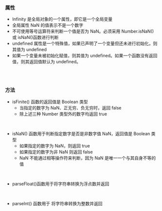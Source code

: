 ### 属性

- Infinity 是全局对象的一个属性，即它是一个全局变量
- 全局属性 NaN 的值表示不是一个数字
- 不可使用等号运算符来判断一个值是否为 NaN。必须采用 Number.isNaN() 或 isNaN()函数进行判断
- undefined 属性是一个特殊值，如果已声明了一个变量但还未进行初始化，则其值为 undefined
- 如果一个变量未被初始化赋值，则其值为 undefined。如果一个函数没有返回值，则其返回值默认为 undefined。


<br>


<br>


### 方法

- isFinite() 函数的返回值是 Boolean 类型
  - 当指定的数字为 NaN、正无穷、负无穷时，返回 false
  - 除上述三种 Number 类型外的数字均返回 true

<br>

- isNaN() 函数用于判断指定数字是否是非数字值 NaN，返回值是 Boolean 类型
  - 如果指定的数字为 NaN，则返回 true
  - 如果指定的数字为非 NaN 则返回 false
  - NaN 不能通过相等操作符来判断，因为 NaN 是唯一一个与其自身不等的值

<br>

- parseFloat()函数用于将字符串转换为浮点数并返回

<br>

- parseInt() 函数用于 将字符串转换为整数并返回

